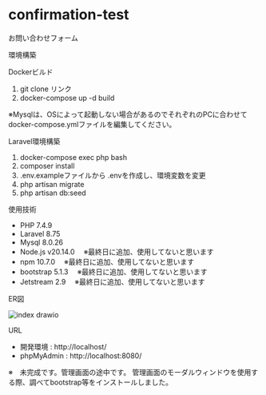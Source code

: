# confirmation-test
お問い合わせフォーム

環境構築

Dockerビルド

1. git clone リンク
2. docker-compose up -d build

※Mysqlは、OSによって起動しない場合があるのでそれぞれのPCに合わせて docker-compose.ymlファイルを編集してください。

Laravel環境構築

1. docker-compose exec php bash
2. composer install
3. .env.exampleファイルから .envを作成し、環境変数を変更
4. php artisan migrate
5. php artisan db:seed

使用技術

- PHP 7.4.9
- Laravel 8.75
- Mysql 8.0.26
- Node.js v20.14.0　  ※最終日に追加、使用してないと思います
- npm 10.7.0  　※最終日に追加、使用してないと思います
- bootstrap 5.1.3　  ※最終日に追加、使用してないと思います
- Jetstream 2.9  　※最終日に追加、使用してないと思います

ER図

![index drawio](https://github.com/kimihiro-nakano/confirmation-test/assets/162784504/f1f577bd-d8e8-4c6c-9b53-7e09975d7d96)


URL

- 開発環境 : http://localhost/
- phpMyAdmin : http://localhost:8080/

※　未完成です。管理画面の途中です。
  管理画面のモーダルウィンドウを使用する際、調べてbootstrap等をインストールしました。
  
  
